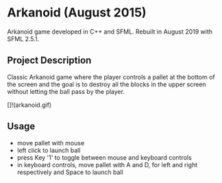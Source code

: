 # Arkanoid (August 2015)

Arkanoid game developed in C++ and SFML. Rebuilt in August 2019 with SFML 2.5.1.

## Project Description

Classic Arkanoid game where the player controls a pallet at the bottom of the screen and the goal is to destroy all the blocks in the upper screen without letting the ball pass by the player.

[]!(arkanoid.gif)

## Usage

* move pallet with mouse
* left click to launch ball
* press Key '1' to toggle between mouse and keyboard controls
* in keyboard controls, move pallet with A and D, for left and right respectively and Space to launch ball
